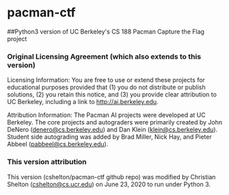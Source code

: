 # pacman-ctf
##Python3 version of UC Berkeley's CS 188 Pacman Capture the Flag project

### Original Licensing Agreement (which also extends to this version)
Licensing Information:  You are free to use or extend these projects for
educational purposes provided that (1) you do not distribute or publish
solutions, (2) you retain this notice, and (3) you provide clear
attribution to UC Berkeley, including a link to http://ai.berkeley.edu.

Attribution Information: The Pacman AI projects were developed at UC Berkeley.
The core projects and autograders were primarily created by John DeNero
(denero@cs.berkeley.edu) and Dan Klein (klein@cs.berkeley.edu).
Student side autograding was added by Brad Miller, Nick Hay, and
Pieter Abbeel (pabbeel@cs.berkeley.edu).

### This version attribution
This version (cshelton/pacman-ctf github repo) was modified by Christian
Shelton (cshelton@cs.ucr.edu) on June 23, 2020 to run under Python 3.

